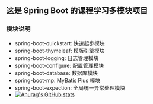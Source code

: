 ## 这是 Spring Boot 的课程学习多模块项目
### 模块说明
- spring-boot-quickstart: 快速起步模块
- spring-boot-thymeleaf: 模版引擎模块
- spring-boot-logging: 日志管理模块
- spring-boot-configure: 配置管理模块
- spring-boot-database: 数据库模块
- spring-boot-mp: MyBatis Plus 模块
- spring-boot-expection: 全局统一异常处理模块
- [![Anurag's GitHub stats](https://github-readme-stats.vercel.app/api?username=KarmelFire)](https://github.com/KarmelFire/github-readme-stats)
